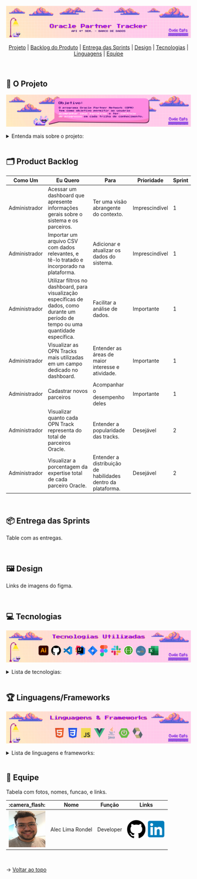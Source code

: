 ![Oracle Partner Tracker - API 4 Semestre Banco de Dados](./assets/codecats1.jpg)

<span id="topo">

<p align="center">
    <a href="#projeto">Projeto</a>  |
    <a href="#backlog">Backlog do Produto</a>  |
    <a href="#entregas">Entrega das Sprints</a>  |
    <a href="#design">Design</a>   |
    <a href="#tecnologias">Tecnologias</a>  |
    <a href="#linguagens">Linguagens</a>  |
    <a href="#equipe">Equipe</a>
</p>

<br>

<span id="projeto">

## :memo: O Projeto
![Objetivo](./assets/codecats2.jpg)

<details>
    <summary>
        Entenda mais sobre o projeto:
    </summary>
    <br>
    A Oracle Partner Tracker é uma plataforma moderna e inteligente de gerenciamento e análise de dados, capaz de interpretar, organizar e representar os dados do sistema OPN da empresa parceira Oracle. Entre os objetivos principais do projeto, se encontram a modernização do acompanhamento das empresas parceiras Oracle, assim como a visualização de dados de forma inteligente, para facilitar a identificação de melhorias e de conclusões estratégicas.
</details>

<br>

<span id="backlog">

## :card_index_dividers: Product Backlog

<table>
    <thead>
        <tr>
            <th>Como Um</th>
            <th>Eu Quero</th>
            <th>Para</th>
            <th>Prioridade</th>
            <th>Sprint</th>
        </tr>
    </thead>
    <tbody>
        <tr>
            <td>Administrador</td>
            <td>Acessar um dashboard que apresente informações gerais sobre o sistema e os parceiros.</td>
            <td>Ter uma visão abrangente do contexto.</td>
            <td>Imprescindível</td>
            <td>1</td>
        </tr>
        <tr>
            <td>Administrador</td>
            <td>Importar um arquivo CSV com dados relevantes, e tê-lo tratado e incorporado na plataforma.</td>
            <td>Adicionar e atualizar os dados do sistema.</td>
            <td>Imprescindível</td>
            <td>1</td>
        </tr>
        <tr>
            <td>Administrador</td>
            <td>Utilizar filtros no dashboard, para visualização específicas de dados, como durante um período de tempo ou uma quantidade específica.</td>
            <td>Facilitar a análise de dados.</td>
            <td>Importante</td>
            <td>1</td>
        </tr>
        <tr>
            <td>Administrador</td>
            <td>Visualizar as OPN Tracks mais utilizadas em um campo dedicado no dashboard.</td>
            <td>Entender as áreas de maior interesse e atividade.</td>
            <td>Importante</td>
            <td>1</td>
        </tr>
        <tr>
            <td>Administrador</td>
            <td>Cadastrar novos parceiros</td>
            <td>Acompanhar o desempenho deles</td>
            <td>Importante</td>
            <td>1</td>
        </tr>
        <tr>
            <td>Administrador</td>
            <td>Visualizar quanto cada OPN Track representa do total de parceiros Oracle.</td>
            <td>Entender a popularidade das tracks.</td>
            <td>Desejável</td>
            <td>2</td>
        </tr>
        <tr>
            <td>Administrador</td>
            <td>Visualizar a porcentagem da expertise total de cada parceiro Oracle.</td>
            <td>Entender a distribuição de habilidades dentro da plataforma.</td>
            <td>Desejável</td>
            <td>2</td>
        </tr>
    </tbody>
</table>

<br>

<span id="entregas">

## :package: Entrega das Sprints

Table com as entregas.

<br>

<span id="design">

## :framed_picture: Design

Links de imagens do figma.

<br>

<span id="tecnologias">

## :computer: Tecnologias
![Tecnologias Utilizadas](./assets/codecats3.jpg)

<details>
    <summary>
        Lista de tecnologias:
    </summary>
    <br>
    <li>Adobe Illustrator</li>
    <li>Github</li>
    <li>Visual Studio Code + IntelliJ</li>
    <li>Jira</li>
    <li>Figma</li>
    <li>Slack</li>
    <li>Swagger</li>
    <li>MySQL</li>
    <li>Microsoft Excel</li>
        
</details>

<br>

<span id="linguagens">

## :trophy: Linguagens/Frameworks
![Linguagens & Frameworks](./assets/codecats4.jpg)

<details>
    <summary>
        Lista de linguagens e frameworks:
    </summary>
    <br>
    Front-End:
    <li>HTML</li>
    <li>CSS</li>
    <li>Javascript</li>
    <li>VueJS</li>
    <br>
    Back-end:
    <li>Java</li>
    <li>Spring Boot</li>
    <li>Hibernate</li>
</details>

<br>

<span id="equipe">

## :wave: Equipe

Tabela com fotos, nomes, funcao, e links.

<div align="center">
    <table>
        <thead>
            <tr>
                <th>:camera_flash:</th>
                <th>Nome</th>
                <th>Função</th>
                <th>Links</th>
            </tr>
        </thead>
        <tbody>
            <tr>
                <td><img src="./assets/photos/alec.jpeg" width="100" height="100" /></td>
                <td>Alec Lima Rondel</td>
                <td>Developer</td>
                <td><a href="https://github.com/aleclr" target="_blank"><img src="./assets/github.png"/></a> <a href="https://www.linkedin.com/in/alecrondel/" target="_blank"><img src="./assets/linkedin.png"/></a></td>
            </tr>
        </tbody>
    </table>
</div>



<br>

→ [Voltar ao topo](#topo)